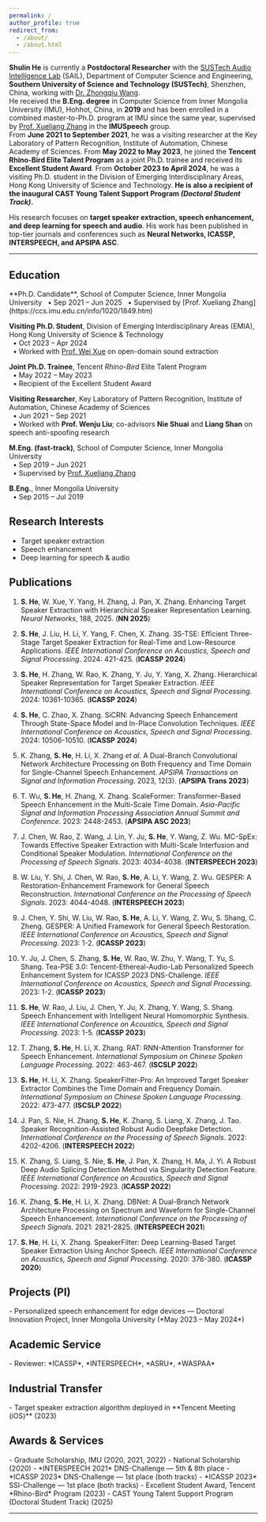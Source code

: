 ```yaml
---
permalink: /
author_profile: true
redirect_from:
  - /about/
  - /about.html
---
```



**Shulin He** is currently a **Postdoctoral Researcher** with the [SUSTech Audio Intelligence Lab](https://sustechailab.github.io/) (SAIL), Department of Computer Science and Engineering, **Southern University of Science and Technology (SUSTech)**, Shenzhen, China, working with [Dr. Zhongqiu Wang](https://zqwang7.github.io/).  
He received the **B.Eng. degree** in Computer Science from Inner Mongolia University (IMU), Hohhot, China, in **2019** and has been enrolled in a combined master-to-Ph.D. program at IMU since the same year, supervised by [Prof. Xueliang Zhang](https://ccs.imu.edu.cn/info/1020/1849.htm) in the **IMUSpeech** group.  
From **June 2021 to September 2021**, he was a visiting researcher at the Key Laboratory of Pattern Recognition, Institute of Automation, Chinese Academy of Sciences. From **May 2022 to May 2023**, he joined the **Tencent Rhino-Bird Elite Talent Program** as a joint Ph.D. trainee and received its **Excellent Student Award**. From **October 2023 to April 2024**, he was a visiting Ph.D. student in the Division of Emerging Interdisciplinary Areas, Hong Kong University of Science and Technology. **He is also a recipient of the inaugural CAST Young Talent Support Program *(Doctoral Student Track)*.**   

His research focuses on **target speaker extraction, speech enhancement, and deep learning for speech and audio**. His work has been published in top-tier journals and conferences such as **Neural Networks, ICASSP, INTERSPEECH, and APSIPA ASC**.

---

<h2 id="Education"> Education</h2>  
**Ph.D. Candidate**, School of Computer Science, Inner Mongolia University  
&nbsp;&nbsp;• Sep 2021 – Jun 2025  
&nbsp;&nbsp;• Supervised by [Prof. Xueliang Zhang](https://ccs.imu.edu.cn/info/1020/1849.htm)  

**Visiting Ph.D. Student**, Division of Emerging Interdisciplinary Areas (EMIA), Hong Kong University of Science & Technology  
&nbsp;&nbsp;• Oct 2023 – Apr 2024  
&nbsp;&nbsp;• Worked with [Prof. Wei Xue](http://wei-xue.com/) on open-domain sound extraction  

**Joint Ph.D. Trainee**, Tencent *Rhino-Bird* Elite Talent Program  
&nbsp;&nbsp;• May 2022 – May 2023  
&nbsp;&nbsp;• Recipient of the Excellent Student Award  

**Visiting Researcher**, Key Laboratory of Pattern Recognition, Institute of Automation, Chinese Academy of Sciences  
&nbsp;&nbsp;• Jun 2021 – Sep 2021  
&nbsp;&nbsp;• Worked with **Prof. Wenju Liu**; co-advisors **Nie Shuai** and **Liang Shan** on speech anti-spoofing research  

**M.Eng. (fast-track)**, School of Computer Science, Inner Mongolia University  
&nbsp;&nbsp;• Sep 2019 – Jun 2021  
&nbsp;&nbsp;• Supervised by [Prof. Xueliang Zhang](https://ccs.imu.edu.cn/info/1020/1849.htm)  

**B.Eng.**, Inner Mongolia University  
&nbsp;&nbsp;• Sep 2015 – Jul 2019

## Research Interests
- Target speaker extraction  
- Speech enhancement  
- Deep learning for speech & audio  

<h2 id="Publications"> Publications</h2>  

1. **S. He**, W. Xue, Y. Yang, H. Zhang, J. Pan, X. Zhang. Enhancing Target Speaker Extraction with Hierarchical Speaker Representation Learning. *Neural Networks*, 188, 2025. (**NN 2025**)  

2. **S. He**, J. Liu, H. Li, Y. Yang, F. Chen, X. Zhang. 3S-TSE: Efficient Three-Stage Target Speaker Extraction for Real-Time and Low-Resource Applications. *IEEE International Conference on Acoustics, Speech and Signal Processing*. 2024: 421-425. (**ICASSP 2024**)  

3. **S. He**, H. Zhang, W. Rao, K. Zhang, Y. Ju, Y. Yang, X. Zhang. Hierarchical Speaker Representation for Target Speaker Extraction. *IEEE International Conference on Acoustics, Speech and Signal Processing*. 2024: 10361-10365. (**ICASSP 2024**)  

4. **S. He**, C. Zhao, X. Zhang. SiCRN: Advancing Speech Enhancement Through State-Space Model and In-Place Convolution Techniques. *IEEE International Conference on Acoustics, Speech and Signal Processing*. 2024: 10506-10510. (**ICASSP 2024**)  

5. K. Zhang, **S. He**, H. Li, X. Zhang *et al.* A Dual-Branch Convolutional Network Architecture Processing on Both Frequency and Time Domain for Single-Channel Speech Enhancement. *APSIPA Transactions on Signal and Information Processing*. 2023, 12(3). (**APSIPA Trans 2023**)  

6. T. Wu, **S. He**, H. Zhang, X. Zhang. ScaleFormer: Transformer-Based Speech Enhancement in the Multi-Scale Time Domain. *Asia-Pacific Signal and Information Processing Association Annual Summit and Conference*. 2023: 2448-2453. (**APSIPA ASC 2023**)  

7. J. Chen, W. Rao, Z. Wang, J. Lin, Y. Ju, **S. He**, Y. Wang, Z. Wu. MC-SpEx: Towards Effective Speaker Extraction with Multi-Scale Interfusion and Conditional Speaker Modulation. *International Conference on the Processing of Speech Signals*. 2023: 4034-4038. (**INTERSPEECH 2023**)  

8. W. Liu, Y. Shi, J. Chen, W. Rao, **S. He**, A. Li, Y. Wang, Z. Wu. GESPER: A Restoration-Enhancement Framework for General Speech Reconstruction. *International Conference on the Processing of Speech Signals*. 2023: 4044-4048. (**INTERSPEECH 2023**)  

9. J. Chen, Y. Shi, W. Liu, W. Rao, **S. He**, A. Li, Y. Wang, Z. Wu, S. Shang, C. Zheng. GESPER: A Unified Framework for General Speech Restoration. *IEEE International Conference on Acoustics, Speech and Signal Processing*. 2023: 1-2. (**ICASSP 2023**)  

10. Y. Ju, J. Chen, S. Zhang, **S. He**, W. Rao, W. Zhu, Y. Wang, T. Yu, S. Shang. Tea-PSE 3.0: Tencent-Ethereal-Audio-Lab Personalized Speech Enhancement System for ICASSP 2023 DNS-Challenge. *IEEE International Conference on Acoustics, Speech and Signal Processing*. 2023: 1-2. (**ICASSP 2023**)  

11. **S. He**, W. Rao, J. Liu, J. Chen, Y. Ju, X. Zhang, Y. Wang, S. Shang. Speech Enhancement with Intelligent Neural Homomorphic Synthesis. *IEEE International Conference on Acoustics, Speech and Signal Processing*. 2023: 1-5. (**ICASSP 2023**)

13. T. Zhang, **S. He**, H. Li, X. Zhang. RAT: RNN-Attention Transformer for Speech Enhancement. *International Symposium on Chinese Spoken Language Processing*. 2022: 463-467. (**ISCSLP 2022**)  

14. **S. He**, H. Li, X. Zhang. SpeakerFilter-Pro: An Improved Target Speaker Extractor Combines the Time Domain and Frequency Domain. *International Symposium on Chinese Spoken Language Processing*. 2022: 473-477. (**ISCSLP 2022**)  

15. J. Pan, S. Nie, H. Zhang, **S. He**, K. Zhang, S. Liang, X. Zhang, J. Tao. Speaker Recognition-Assisted Robust Audio Deepfake Detection. *International Conference on the Processing of Speech Signals*. 2022: 4202-4206. (**INTERSPEECH 2022**)  

16. K. Zhang, S. Liang, S. Nie, **S. He**, J. Pan, X. Zhang, H. Ma, J. Yi. A Robust Deep Audio Splicing Detection Method via Singularity Detection Feature. *IEEE International Conference on Acoustics, Speech and Signal Processing*. 2022: 2919-2923. (**ICASSP 2022**)  

17. K. Zhang, **S. He**, H. Li, X. Zhang. DBNet: A Dual-Branch Network Architecture Processing on Spectrum and Waveform for Single-Channel Speech Enhancement. *International Conference on the Processing of Speech Signals*. 2021: 2821-2825. (**INTERSPEECH 2021**)  

18. **S. He**, H. Li, X. Zhang. SpeakerFilter: Deep Learning-Based Target Speaker Extraction Using Anchor Speech. *IEEE International Conference on Acoustics, Speech and Signal Processing*. 2020: 376-380. (**ICASSP 2020**)  

<h2 id="Projects (PI)"> Projects (PI)</h2>  
- Personalized speech enhancement for edge devices — Doctoral Innovation Project, Inner Mongolia University (*May 2023 – May 2024*)  

<h2 id="Academic Service"> Academic Service</h2> 
- Reviewer: *ICASSP*, *INTERSPEECH*, *ASRU*, *WASPAA*  

<h2 id="Industrial Transfer"> Industrial Transfer</h2> 
- Target speaker extraction algorithm deployed in **Tencent Meeting (iOS)** (2023)  

<h2 id="Awards & Services"> Awards & Services</h2>
- Graduate Scholarship, IMU (2020, 2021, 2022)  
- National Scholarship (2020)  
- *INTERSPEECH 2021* DNS-Challenge — 5th & 8th place  
- *ICASSP 2023* DNS-Challenge — 1st place (both tracks)  
- *ICASSP 2023* SSI-Challenge — 1st place (both tracks)  
- Excellent Student Award, Tencent *Rhino-Bird* Program (2023)  
- CAST Young Talent Support Program (Doctoral Student Track) (2025)  

---

[//]: # (*Last updated: 01 Aug 2025*)
